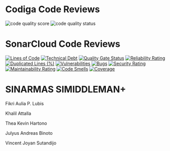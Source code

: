 # Codiga Code Reviews
![code quality score](https://api.codiga.io/project/34774/score/svg)
![code quality status](https://api.codiga.io/project/34774/status/svg)

# SonarCloud Code Reviews
[![Lines of Code](https://sonarcloud.io/api/project_badges/measure?project=WibuSOS_SiMiddleman&metric=ncloc)](https://sonarcloud.io/summary/new_code?id=WibuSOS_SiMiddleman)
[![Technical Debt](https://sonarcloud.io/api/project_badges/measure?project=WibuSOS_SiMiddleman&metric=sqale_index)](https://sonarcloud.io/summary/new_code?id=WibuSOS_SiMiddleman)
[![Quality Gate Status](https://sonarcloud.io/api/project_badges/measure?project=WibuSOS_SiMiddleman&metric=alert_status)](https://sonarcloud.io/summary/new_code?id=WibuSOS_SiMiddleman)
[![Reliability Rating](https://sonarcloud.io/api/project_badges/measure?project=WibuSOS_SiMiddleman&metric=reliability_rating)](https://sonarcloud.io/summary/new_code?id=WibuSOS_SiMiddleman)
[![Duplicated Lines (%)](https://sonarcloud.io/api/project_badges/measure?project=WibuSOS_SiMiddleman&metric=duplicated_lines_density)](https://sonarcloud.io/summary/new_code?id=WibuSOS_SiMiddleman)
[![Vulnerabilities](https://sonarcloud.io/api/project_badges/measure?project=WibuSOS_SiMiddleman&metric=vulnerabilities)](https://sonarcloud.io/summary/new_code?id=WibuSOS_SiMiddleman)
[![Bugs](https://sonarcloud.io/api/project_badges/measure?project=WibuSOS_SiMiddleman&metric=bugs)](https://sonarcloud.io/summary/new_code?id=WibuSOS_SiMiddleman)
[![Security Rating](https://sonarcloud.io/api/project_badges/measure?project=WibuSOS_SiMiddleman&metric=security_rating)](https://sonarcloud.io/summary/new_code?id=WibuSOS_SiMiddleman)
[![Maintainability Rating](https://sonarcloud.io/api/project_badges/measure?project=WibuSOS_SiMiddleman&metric=sqale_rating)](https://sonarcloud.io/summary/new_code?id=WibuSOS_SiMiddleman)
[![Code Smells](https://sonarcloud.io/api/project_badges/measure?project=WibuSOS_SiMiddleman&metric=code_smells)](https://sonarcloud.io/summary/new_code?id=WibuSOS_SiMiddleman)
[![Coverage](https://sonarcloud.io/api/project_badges/measure?project=WibuSOS_SiMiddleman&metric=coverage)](https://sonarcloud.io/summary/new_code?id=WibuSOS_SiMiddleman)

# SINARMAS SIMIDDLEMAN+
Fikri Aulia P. Lubis

Khalil Attalla

Thea Kevin Hartono

Julyus Andreas Binoto

Vincent Joyan Sutandijo